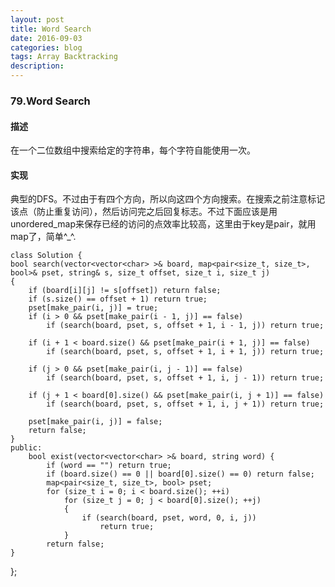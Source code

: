 ```yaml
---
layout: post
title: Word Search
date: 2016-09-03
categories: blog
tags: Array Backtracking
description:
---
```


### 79.Word Search

#### 描述

在一个二位数组中搜索给定的字符串，每个字符自能使用一次。

#### 实现

典型的DFS。不过由于有四个方向，所以向这四个方向搜索。在搜索之前注意标记该点（防止重复访问），然后访问完之后回复标志。不过下面应该是用unordered_map来保存已经的访问的点效率比较高，这里由于key是pair，就用map了，简单^_^.

    class Solution {
    bool search(vector<vector<char> >& board, map<pair<size_t, size_t>, bool>& pset, string& s, size_t offset, size_t i, size_t j)
    {
        if (board[i][j] != s[offset]) return false;
        if (s.size() == offset + 1) return true;
        pset[make_pair(i, j)] = true;
        if (i > 0 && pset[make_pair(i - 1, j)] == false)
            if (search(board, pset, s, offset + 1, i - 1, j)) return true;

        if (i + 1 < board.size() && pset[make_pair(i + 1, j)] == false)
            if (search(board, pset, s, offset + 1, i + 1, j)) return true;

        if (j > 0 && pset[make_pair(i, j - 1)] == false)
            if (search(board, pset, s, offset + 1, i, j - 1)) return true;

        if (j + 1 < board[0].size() && pset[make_pair(i, j + 1)] == false)
            if (search(board, pset, s, offset + 1, i, j + 1)) return true;

        pset[make_pair(i, j)] = false;
        return false;
    }
    public:
        bool exist(vector<vector<char> >& board, string word) {
            if (word == "") return true;
            if (board.size() == 0 || board[0].size() == 0) return false;
            map<pair<size_t, size_t>, bool> pset;
            for (size_t i = 0; i < board.size(); ++i)
                for (size_t j = 0; j < board[0].size(); ++j)
                {
                    if (search(board, pset, word, 0, i, j))
                        return true;
                }
            return false;
    }
};

